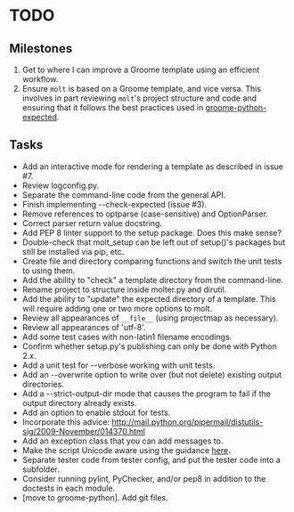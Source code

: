 TODO
====

Milestones
----------

1. Get to where I can improve a Groome template using an efficient workflow.
2. Ensure `molt` is based on a Groome template, and vice versa.
   This involves in part reviewing `molt`'s project structure and code and
   ensuring that it follows the best practices used in
   [groome-python-expected](https://github.com/cjerdonek/groome-python-expected).

Tasks
-----

* Add an interactive mode for rendering a template as described in issue #7.
* Review logconfig.py.
* Separate the command-line code from the general API.
* Finish implementing --check-expected (issue #3).
* Remove references to optparse (case-sensitive) and OptionParser.
* Correct parser return value docstring.
* Add PEP 8 linter support to the setup package.
  Does this make sense?
* Double-check that molt_setup can be left out of setup()'s packages
  but still be installed via pip, etc.
* Create file and directory comparing functions and switch the unit tests
  to using them.
* Add the ability to "check" a template directory from the command-line.
* Rename project to structure inside molter.py and dirutil.
* Add the ability to "update" the expected directory of a template.
  This will require adding one or two more options to molt.
* Review all appearances of `__file__` (using projectmap as necessary).
* Review all appearances of 'utf-8'.
* Add some test cases with non-latin1 filename encodings.
* Confirm whether setup.py's publishing can only be done with Python 2.x.
* Add a unit test for --verbose working with unit tests.
* Add an --overwrite option to write over (but not delete) existing output
  directories.
* Add a --strict-output-dir mode that causes the program to fail if
  the output directory already exists.
* Add an option to enable stdout for tests.
* Incorporate this advice:
    http://mail.python.org/pipermail/distutils-sig/2009-November/014370.html
* Add an exception class that you can add messages to.
* Make the script Unicode aware using the guidance [here](http://docs.python.org/howto/unicode.html).
* Separate tester code from tester config, and put the tester code into
  a subfolder.
* Consider running pylint, PyChecker, and/or pep8 in addition to the
  doctests in each module.
* [move to groome-python].  Add git files.
